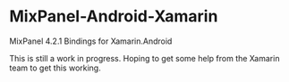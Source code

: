 MixPanel-Android-Xamarin
========================

MixPanel 4.2.1 Bindings for Xamarin.Android

This is still a work in progress.  Hoping to get some help from the Xamarin team to get this working.
